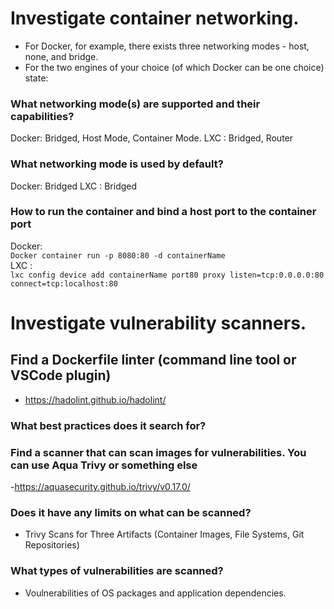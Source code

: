 # Investigate container networking.  

- For Docker, for example, there exists three networking modes - host, none, and bridge.
- For the two engines of your choice (of which Docker can be one choice) state:
### What networking mode(s) are supported and their capabilities?  
Docker: Bridged, Host Mode, Container Mode.
LXC   : Bridged, Router
### What networking mode is used by default?  
Docker: Bridged
LXC   : Bridged
### How to run the container and bind a host port to the container port
Docker:  
``` Docker container run -p 8080:80 -d containerName ```  
LXC   :  
``` lxc config device add containerName port80 proxy listen=tcp:0.0.0.0:80 connect=tcp:localhost:80 ```  

# Investigate vulnerability scanners.  


## Find a Dockerfile linter (command line tool or VSCode plugin)  
- https://hadolint.github.io/hadolint/
### What best practices does it search for?  

### Find a scanner that can scan images for vulnerabilities. You can use Aqua Trivy or something else  
-https://aquasecurity.github.io/trivy/v0.17.0/

### Does it have any limits on what can be scanned?  
- Trivy Scans for Three Artifacts (Container Images, File Systems, Git Repositories)  
### What types of vulnerabilities are scanned? 
- Voulnerabilities of OS packages and application dependencies.   